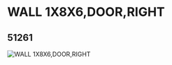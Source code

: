 # WALL 1X8X6,DOOR,RIGHT
## 51261
![WALL 1X8X6,DOOR,RIGHT](https://lc-www-live-s.legocdn.com/media/bricks/5/2/4244402.jpg)